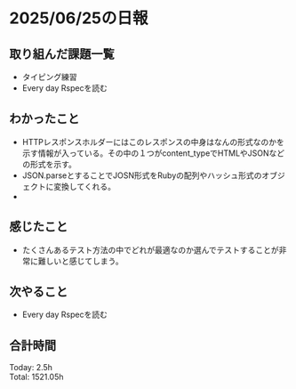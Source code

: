 # 2025/06/25の日報
## 取り組んだ課題一覧
* タイピング練習
* Every day Rspecを読む
## わかったこと 
* HTTPレスポンスホルダーにはこのレスポンスの中身はなんの形式なのかを示す情報が入っている。その中の１つがcontent_typeでHTMLやJSONなどの形式を示す。
* JSON.parseとすることでJOSN形式をRubyの配列やハッシュ形式のオブジェクトに変換してくれる。
*    
## 感じたこと
* たくさんあるテスト方法の中でどれが最適なのか選んでテストすることが非常に難しいと感じてしまう。
## 次やること
* Every day Rspecを読む
##  合計時間 
Today: 2.5h<br>
Total: 1521.05h
